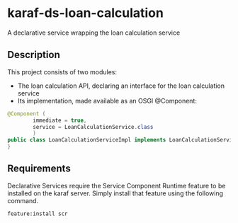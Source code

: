 # karaf-ds-loan-calculation
A declarative service wrapping the loan calculation service

## Description

This project consists of two modules:
 - The loan calculation API, declaring an interface for the loan calculation service
 - Its implementation, made available as an OSGI @Component:
 
```java
@Component (
		immediate = true,
		service = LoanCalculationService.class
		)
public class LoanCalculationServiceImpl implements LoanCalculationService {
}
```

## Requirements

Declarative Services require the Service Component Runtime feature to be installed on the karaf server.
Simply install that feature using the following command.
```
feature:install scr
```